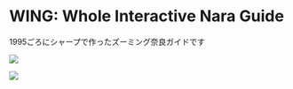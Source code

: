 # WING: Whole Interactive Nara Guide

1995ごろにシャープで作ったズーミング奈良ガイドです

![](http://gyazo.com/1fc6d8661b830ad1ff5c8e5e4678be76.png)

![](http://gyazo.com/c96a74348be20e734a4de44e282476aa.gif)


